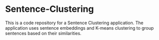 # Sentence-Clustering
This is a code repository for a Sentence Clustering application. The application uses sentence embeddings and K-means clustering to group sentences based on their similarities.
